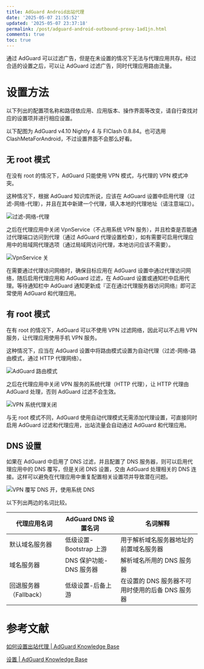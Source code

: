 ```yaml
---
title: AdGuard Android出站代理
date: '2025-05-07 21:55:52'
updated: '2025-05-07 23:37:18'
permalink: /post/adguard-android-outbound-proxy-1ad1jn.html
comments: true
toc: true
---
```






通过 AdGuard 可以过滤广告，但是在未设置的情况下无法与代理应用共存。经过合适的设置之后，可以让 AdGuard 过滤广告，同时代理应用路由流量。

# 设置方法

以下列出的配置项名称和路径依应用、应用版本、操作界面等改变，请自行查找对应的设置项并进行相应设置。

以下配图为 AdGuard v4.10 Nightly 4 与 FlClash 0.8.84。也可选用 ClashMetaForAndroid，不过设置界面不会那么好看。

## 无 root 模式

在没有 root 的情况下，AdGuard 只能使用 VPN 模式，与代理的 VPN 模式冲突。

这种情况下，根据 AdGuard 知识库所说，应该在 AdGuard 设置中启用代理（过滤-网络-代理），并且在其中新建一个代理，填入本地的代理地址（请注意端口）。

![过滤-网络-代理](https://cdn-res.emptylight.cn/share/img/2025/0a867892a68e31bb55ded1b65c1f6ecc.jpg "过滤-网络-代理")

之后在代理应用中关闭 VpnService（不占用系统 VPN 服务），并且检查是否能通过代理端口访问到代理（通过 AdGuard 代理设置检查），如有需要可启用代理应用中的局域网代理选项（通过局域网访问代理，本地访问应该不需要）。

![VpnService 关](https://cdn-res.emptylight.cn/share/img/2025/a8dfd4f5bfe9bda5f414e5ee2c861c36.jpg "VpnService关")

在需要通过代理访问网络时，确保目标应用在 AdGuard 设置中通过代理访问网络，随后启用代理应用和 AdGuard 过滤，在 AdGuard 设置或通知栏中启用代理。等待通知栏中 AdGuard 通知更新成『正在通过代理服务器访问网络』即可正常使用 AdGuard 和代理应用。

## 有 root 模式

在有 root 的情况下，AdGuard 可以不使用 VPN 过滤网络，因此可以不占用 VPN 服务，让代理应用使用手机 VPN 服务。

这种情况下，应当在 AdGuard 设置中将路由模式设置为自动代理（过滤-网络-路由模式，通过 HTTP 代理网络）。

![AdGuard 路由模式](https://cdn-res.emptylight.cn/share/img/2025/33950c3004179c40f8b3550b2d481698.jpg "过滤-网络-路由模式")

之后在代理应用中关闭 VPN 服务的系统代理（HTTP 代理），让 HTTP 代理由 AdGuard 处理，否则 AdGuard 过滤不会生效。

![VPN 系统代理关闭](https://cdn-res.emptylight.cn/share/img/2025/05476454e8171d756e59fc52550390d2.jpg "VPN系统代理")

与无 root 模式不同，AdGuard 使用自动代理模式无需添加代理设置，可直接同时启用 AdGuard 过滤和代理应用，出站流量会自动通过 AdGuard 和代理应用。

## DNS 设置

如果在 AdGuard 中启用了 DNS 过滤，并且配置了 DNS 服务器，则可以启用代理应用中的 DNS 覆写，但是关闭 DNS 设置，交由 AdGuard 处理相关的 DNS 连接。这样可以避免在代理应用中重复配置相关设置项并导致潜在问题。

![VPN 覆写 DNS 开，使用系统 DNS](https://cdn-res.emptylight.cn/share/img/2025/ef0d453560fbe3f4ed2a0750efcd8f77.jpg "VPN覆写DNS")

以下列出两边的名词比较。

|代理应用名词|AdGuard DNS 设置名词|名词解释|
| ----------------------| -----------------------| ------------------------------------------------|
|默认域名服务器|低级设置-Bootstrap 上游|用于解析域名服务器地址的前置域名服务器|
|域名服务器|DNS 保护功能-DNS 服务器|解析域名所用的 DNS 服务器|
|回退服务器（Fallback）|低级设置-后备上游|在设置的 DNS 服务器不可用时使用的后备 DNS 服务器|

# 参考文献

[如何设置出站代理 | AdGuard Knowledge Base](https://adguard.com/kb/zh-CN/adguard-for-android/solving-problems/outbound-proxy/)

[设置 | AdGuard Knowledge Base](https://adguard.com/kb/zh-CN/adguard-for-android/features/settings/#routing-mode)
